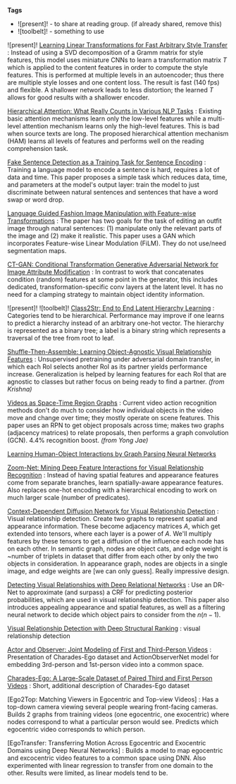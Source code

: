 **Tags**
- ![present]! - to share at reading group. (if already shared, remove this)
- ![toolbelt]! - something to use

![present]! [Learning Linear Transformations for Fast Arbitrary Style Transfer](https://arxiv.org/pdf/1808.04537.pdf)
: Instead of using a SVD decomposition of a Gramm matrix for style features, this model uses miniature CNNs to learn a transformation matrix $T$ which is applied to the content features in order to compute the style features. This is performed at multiple levels in an autoencoder; thus there are multiple style losses and one content loss. The result is fast (140 fps) and flexible. A shallower network leads to less distortion; the learned $T$ allows for good results with a shallower encoder.

[Hierarchical Attention: What Really Counts in Various NLP Tasks](https://arxiv.org/pdf/1808.03728.pdf)
: Existing basic attention mechanisms learn only the low-level features while a multi-level attention mechanism learns only the high-level features. This is bad when source texts are long. The proposed hierarchical attention mechanism (HAM) learns all levels of features and performs well on the reading comprehension task.

[Fake Sentence Detection as a Training Task for Sentence Encoding](https://arxiv.org/pdf/1808.03840.pdf)
: Training a language model to encode a sentence is hard, requires a lot of data and time. This paper proposes a simple task which reduces data, time, and parameters at the model's output layer: train the model to just discriminate between natural sentences and sentences that have a word swap or word drop.

[Language Guided Fashion Image Manipulation with Feature-wise Transformations](https://arxiv.org/pdf/1808.04000.pdf)
: The paper has two goals for the task of editing an outfit image through natural sentences: (1) manipulate only the relevant parts of the image and (2) make it realistic. This paper uses a GAN which incorporates Feature-wise Linear Modulation (FiLM). They do not use/need segmentation maps.

[CT-GAN: Conditional Transformation Generative Adversarial Network for Image Attribute Modification](https://arxiv.org/pdf/1807.04812.pdf)
: In contrast to work that concatenates condition (random) features at some point in the generator, this includes dedicated, transformation-specific conv layers at the latent level. It has no need for a clamping strategy to maintain object identity information.

![present]! ![toolbelt]! [Class2Str: End to End Latent Hierarchy Learning](https://arxiv.org/pdf/1808.06675.pdf)
: Categories tend to be hierarchical. Performance may improve if one learns to predict a hierarchy instead of an arbitrary one-hot vector. The hierarchy is represented as a binary tree; a label is a binary string which represents a traversal of the tree from root to leaf.

[Shuffle-Then-Assemble: Learning Object-Agnostic Visual Relationship Features](https://arxiv.org/pdf/1808.00171.pdf)
: Unsupervised pretraining under adversarial domain transfer, in which each RoI selects another RoI as its partner yields performance increase. Generalization is helped by learning features for each RoI that are agnostic to classes but rather focus on being ready to find a partner. *(from Krishna)*

[Videos as Space-Time Region Graphs]([https://arxiv.org/abs/1806.01810](https://arxiv.org/abs/1806.01810))
: Current video action recognition methods don't do much to consider how individual objects in the video move and change over time; they mostly operate on scene features. This paper uses an RPN to get object proposals across time; makes two graphs (adjacency matrices) to relate proposals, then performs a graph convolution (GCN). 4.4% recognition boost. *(from Yong Jae)*

[Learning Human-Object Interactions by Graph Parsing Neural Networks](https://arxiv.org/pdf/1808.07962.pdf)


[Zoom-Net: Mining Deep Feature Interactions for Visual Relationship Recognition](https://arxiv.org/pdf/1807.04979.pdf)
: Instead of having spatial features and appearance features come from separate branches, learn spatially-aware appearance features. Also replaces one-hot encoding with a hierarchical encoding to work on much larger scale (number of predicates).

[Context-Dependent Diffusion Network for Visual Relationship Detection](https://arxiv.org/abs/1809.06213)
: Visual relationship detection. Create two graphs to represent spatial and appearance information. These become adjacency matrices $A$, which get extended into tensors, where each layer is a power of $A$. We'll multiply features by these tensors to get a diffusion of the influence each node has on each other. In semantic graph, nodes are object cats, and edge weight is ~number of triplets in dataset that differ from each other by only the two objects in consideration. In appearance graph, nodes are objects in a single image, and edge weights are [we can only guess]. Really impressive design.

[Detecting Visual Relationships with Deep Relational Networks](http://openaccess.thecvf.com/content_cvpr_2017/papers/Dai_Detecting_Visual_Relationships_CVPR_2017_paper.pdf)
: Use an DR-Net to approximate (and surpass) a CRF for predicting posterior probabilities, which are used in visual relationship detection. This paper also introduces appealing appearance and spatial features, as well as a filtering neural network to decide which object pairs to consider from the $n(n-1)$.

[Visual Relationship Detection with Deep Structural Ranking](http://vipl.ict.ac.cn/uploadfile/upload/2018030615400539.pdf)
: visual relationship detection



[Actor and Observer: Joint Modeling of First and Third-Person Videos](https://arxiv.org/abs/1804.09627)
: Presentation of Charades-Ego dataset and ActionObserverNet model for embedding 3rd-person and 1st-person video into a common space.

[Charades-Ego: A Large-Scale Dataset of Paired Third and First Person Videos](https://arxiv.org/pdf/1804.09626.pdf)
: Short, additional description of Charades-Ego dataset

[Ego2Top: Matching Viewers in Egocentric and Top-view Videos]
: Has a top-down camera viewing several people wearing front-facing cameras. Builds 2 graphs from training videos (one egocentric, one exocentric) where nodes correspond to what a particular person would see. Predicts which egocentric video corresponds to which person.

[EgoTransfer: Transferring Motion Across Egocentric and Exocentric Domains using Deep Neural Networks]
: Builds a model to map egocentric and excocentric video features to a common space using DNN. Also experimented with linear regression to transfer from one domain to the other. Results were limited, as linear models tend to be.
<!--stackedit_data:
eyJoaXN0b3J5IjpbMTE0Mjg5MTAzMSwxMjUyNjI4MTI0LC0xNj
M5MDE4Mzc2XX0=
-->